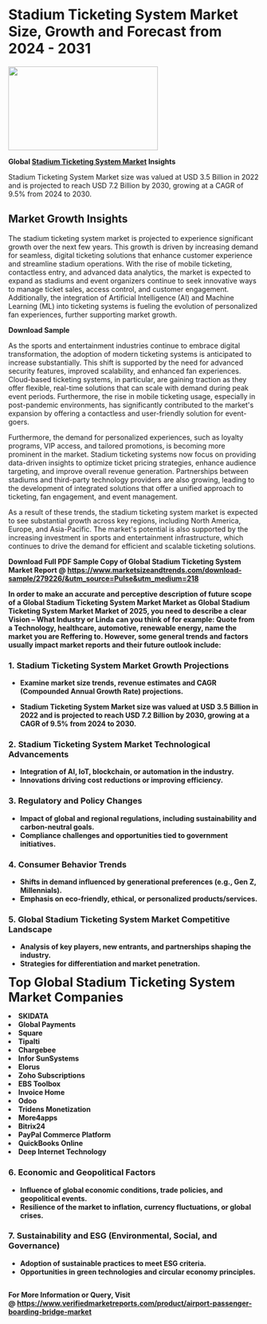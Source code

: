 <H1>Stadium Ticketing System Market Size, Growth and Forecast from 2024 - 2031</H1><img class="aligncenter size-medium wp-image-584254" src="https://thirdeyenews.in/wp-content/uploads/2024/09/Global-Market-Research-300x168.jpeg" alt="" width="300" height="168" /><p><strong>Global&nbsp;<a href="https://www.marketsizeandtrends.com/download-sample/279226/&amp;utm_source=Pulse&amp;utm_medium=218">Stadium Ticketing System Market</a> Insights</strong></p><p>Stadium Ticketing System Market size was valued at USD 3.5 Billion in 2022 and is projected to reach USD 7.2 Billion by 2030, growing at a CAGR of 9.5% from 2024 to 2030.</p><p><h2>Market Growth Insights</h2> <p>The stadium ticketing system market is projected to experience significant growth over the next few years. This growth is driven by increasing demand for seamless, digital ticketing solutions that enhance customer experience and streamline stadium operations. With the rise of mobile ticketing, contactless entry, and advanced data analytics, the market is expected to expand as stadiums and event organizers continue to seek innovative ways to manage ticket sales, access control, and customer engagement. Additionally, the integration of Artificial Intelligence (AI) and Machine Learning (ML) into ticketing systems is fueling the evolution of personalized fan experiences, further supporting market growth.</p> <p><strong>Download Sample</strong></p> <p>As the sports and entertainment industries continue to embrace digital transformation, the adoption of modern ticketing systems is anticipated to increase substantially. This shift is supported by the need for advanced security features, improved scalability, and enhanced fan experiences. Cloud-based ticketing systems, in particular, are gaining traction as they offer flexible, real-time solutions that can scale with demand during peak event periods. Furthermore, the rise in mobile ticketing usage, especially in post-pandemic environments, has significantly contributed to the market's expansion by offering a contactless and user-friendly solution for event-goers.</p> <p>Furthermore, the demand for personalized experiences, such as loyalty programs, VIP access, and tailored promotions, is becoming more prominent in the market. Stadium ticketing systems now focus on providing data-driven insights to optimize ticket pricing strategies, enhance audience targeting, and improve overall revenue generation. Partnerships between stadiums and third-party technology providers are also growing, leading to the development of integrated solutions that offer a unified approach to ticketing, fan engagement, and event management.</p> <p>As a result of these trends, the stadium ticketing system market is expected to see substantial growth across key regions, including North America, Europe, and Asia-Pacific. The market's potential is also supported by the increasing investment in sports and entertainment infrastructure, which continues to drive the demand for efficient and scalable ticketing solutions.</p> <p><strong></p><p><span class=""><strong>Download Full PDF Sample Copy of Global Stadium Ticketing System Market Report</strong> @ <a href="https://www.marketsizeandtrends.com/download-sample/279226/&amp;utm_source=Pulse&amp;utm_medium=218" target="_blank">https://www.marketsizeandtrends.com/download-sample/279226/&amp;utm_source=Pulse&amp;utm_medium=218</a></span></p><p>In order to make an accurate and perceptive description of future scope of a Global&nbsp;Stadium Ticketing System Market Market as Global&nbsp;Stadium Ticketing System Market Market of 2025, you need to describe a clear Vision &ndash; What Industry or Linda can you think of for example: Quote from a Technology, healthcare, automotive, renewable energy, name the market you are Reffering to. However, some general trends and factors usually impact market reports and their future outlook include:</p><h3>1.&nbsp;<strong>Stadium Ticketing System Market Growth Projections</strong></h3><ul><li>Examine market size trends, revenue estimates and CAGR (Compounded Annual Growth Rate) projections.</li><li><p>Stadium Ticketing System Market size was valued at USD 3.5 Billion in 2022 and is projected to reach USD 7.2 Billion by 2030, growing at a CAGR of 9.5% from 2024 to 2030.</p></li></ul><h3>2.&nbsp;<strong>Stadium Ticketing System Market Technological Advancements</strong></h3><ul><li>Integration of AI, IoT, blockchain, or automation in the industry.</li><li>Innovations driving cost reductions or improving efficiency.</li></ul><h3>3.&nbsp;<strong>Regulatory and Policy Changes</strong></h3><ul><li>Impact of global and regional regulations, including sustainability and carbon-neutral goals.</li><li>Compliance challenges and opportunities tied to government initiatives.</li></ul><h3>4.&nbsp;<strong>Consumer Behavior Trends</strong></h3><ul><li>Shifts in demand influenced by generational preferences (e.g., Gen Z, Millennials).</li><li>Emphasis on eco-friendly, ethical, or personalized products/services.</li></ul><h3>5.&nbsp;<strong>Global Stadium Ticketing System Market Competitive Landscape</strong></h3><ul><li>Analysis of key players, new entrants, and partnerships shaping the industry.</li><li>Strategies for differentiation and market penetration.</li></ul><p data-pm-slice="1 1 []"><span style="color: inherit; font-family: inherit; font-size: 25px;">Top Global Stadium Ticketing System Market Companies</span></p><div class="" data-test-id=""><p><li>SKIDATA</li><li> Global Payments</li><li> Square</li><li> Tipalti</li><li> Chargebee</li><li> Infor SunSystems</li><li> Elorus</li><li> Zoho Subscriptions</li><li> EBS Toolbox</li><li> Invoice Home</li><li> Odoo</li><li> Tridens Monetization</li><li> More4apps</li><li> Bitrix24</li><li> PayPal Commerce Platform</li><li> QuickBooks Online</li><li> Deep Internet Technology</li></p></div><h3>6.&nbsp;<strong>Economic and Geopolitical Factors</strong></h3><ul><li>Influence of global economic conditions, trade policies, and geopolitical events.</li><li>Resilience of the market to inflation, currency fluctuations, or global crises.</li></ul><h3>7.&nbsp;<strong>Sustainability and ESG (Environmental, Social, and Governance)</strong></h3><ul><li>Adoption of sustainable practices to meet ESG criteria.</li><li>Opportunities in green technologies and circular economy principles.</li></ul><h2><strong style="font-size: 14px;">For More Information or Query, Visit @&nbsp;</strong><a style="background-color: #ffffff; font-size: 14px;" href="https://www.marketsizeandtrends.com/report/stadium-ticketing-system-market/" target="_blank">https://www.verifiedmarketreports.com/product/airport-passenger-boarding-bridge-market</a></h2>
